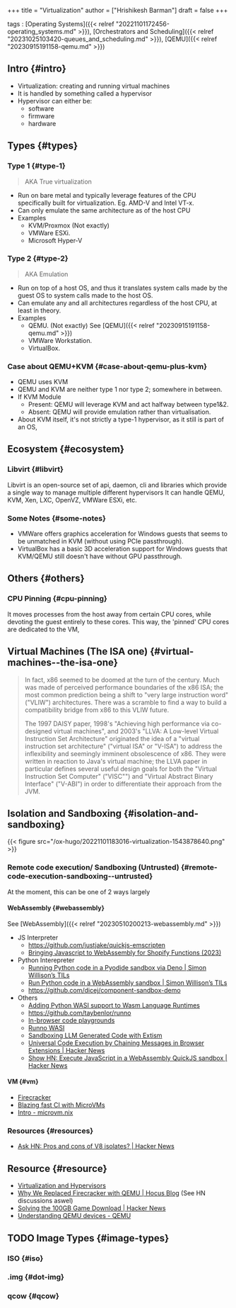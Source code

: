 +++
title = "Virtualization"
author = ["Hrishikesh Barman"]
draft = false
+++

tags
: [Operating Systems]({{< relref "20221101172456-operating_systems.md" >}}), [Orchestrators and Scheduling]({{< relref "20231025103420-queues_and_scheduling.md" >}}), [QEMU]({{< relref "20230915191158-qemu.md" >}})


## Intro {#intro}

-   Virtualization: creating and running virtual machines
-   It is handled by something called a hypervisor
-   Hypervisor can either be:
    -   software
    -   firmware
    -   hardware


## Types {#types}


### Type 1 {#type-1}

> AKA True virtualization

-   Run on bare metal and typically leverage features of the CPU specifically built for virtualization. Eg. AMD-V and Intel VT-x.
-   Can only emulate the same architecture as of the host CPU
-   Examples
    -   KVM/Proxmox (Not exactly)
    -   VMWare ESXi.
    -   Microsoft Hyper-V


### Type 2 {#type-2}

> AKA Emulation

-   Run on top of a host OS, and thus it translates system calls made by the guest OS to system calls made to the host OS.
-   Can emulate any and all architectures regardless of the host CPU, at least in theory.
-   Examples
    -   QEMU. (Not exactly) See [QEMU]({{< relref "20230915191158-qemu.md" >}})
    -   VMWare Workstation.
    -   VirtualBox.


### Case about QEMU+KVM {#case-about-qemu-plus-kvm}

-   QEMU uses KVM
-   QEMU and KVM are neither type 1 nor type 2; somewhere in between.
-   If KVM Module
    -   Present: QEMU will leverage KVM and act halfway between type1&amp;2.
    -   Absent: QEMU will provide emulation rather than virtualisation.
-   About KVM itself, it's not strictly a type-1 hypervisor, as it still is part of an OS,


## Ecosystem {#ecosystem}


### Libvirt {#libvirt}

Libvirt is an open-source set of api, daemon, cli and libraries which provide a single way to manage multiple different hypervisors It can handle QEMU, KVM, Xen, LXC, OpenVZ, VMWare ESXi, etc.


### Some Notes {#some-notes}

-   VMWare offers graphics acceleration for Windows guests that seems to be unmatched in KVM (without using PCIe passthrough).
-   VirtualBox has a basic 3D acceleration support for Windows guests that KVM/QEMU still doesn't have without GPU passthrough.


## Others {#others}


### CPU Pinning {#cpu-pinning}

It moves processes from the host away from certain CPU cores, while devoting the guest entirely to these cores. This way, the 'pinned' CPU cores are dedicated to the VM,


## Virtual Machines (The ISA one) {#virtual-machines--the-isa-one}

> In fact, x86 seemed to be doomed at the turn of the century. Much was made of perceived performance boundaries of the x86 ISA; the most common prediction being a shift to "very large instruction word" ("VLIW") architectures. There was a scramble to find a way to build a compatibility bridge from x86 to this VLIW future.
>
> The 1997 DAISY paper, 1998's "Achieving high performance via co-designed virtual machines", and 2003's "LLVA: A Low-level Virtual Instruction Set Architecture" originated the idea of a "virtual instruction set architecture" ("virtual ISA" or "V-ISA") to address the inflexibility and seemingly imminent obsolescence of x86. They were written in reaction to Java's virtual machine; the LLVA paper in particular defines several useful design goals for both the "Virtual Instruction Set Computer" ("VISC"") and "Virtual Abstract Binary Interface" ("V-ABI") in order to differentiate their approach from the JVM.


## Isolation and Sandboxing {#isolation-and-sandboxing}

{{< figure src="/ox-hugo/20221101183016-virtualization-1543878640.png" >}}


### Remote code execution/ Sandboxing (Untrusted) {#remote-code-execution-sandboxing--untrusted}

At the moment, this can be one of 2 ways largely


#### WebAssembly {#webassembly}

See [WebAssembly]({{< relref "20230510200213-webassembly.md" >}})

-   JS Interpreter
    -   <https://github.com/justjake/quickjs-emscripten>
    -   [Bringing Javascript to WebAssembly for Shopify Functions (2023)](https://shopify.engineering/javascript-in-webassembly-for-shopify-functions)
-   Python Interepreter
    -   [Running Python code in a Pyodide sandbox via Deno | Simon Willison’s TILs](https://til.simonwillison.net/deno/pyodide-sandbox)
    -   [Run Python code in a WebAssembly sandbox | Simon Willison’s TILs](https://til.simonwillison.net/webassembly/python-in-a-wasm-sandbox)
    -   <https://github.com/dicej/component-sandbox-demo>
-   Others
    -   [Adding Python WASI support to Wasm Language Runtimes](https://wasmlabs.dev/articles/python-wasm32-wasi/)
    -   <https://github.com/taybenlor/runno>
    -   [In-browser code playgrounds](https://antonz.org/in-browser-code-playgrounds/)
    -   [Runno WASI](https://runno.dev/articles/wasi-web-component)
    -   [Sandboxing LLM Generated Code with Extism](https://extism.org/blog/sandboxing-llm-generated-code/)
    -   [Universal Code Execution by Chaining Messages in Browser Extensions | Hacker News](https://news.ycombinator.com/item?id=40906583)
    -   [Show HN: Execute JavaScript in a WebAssembly QuickJS sandbox | Hacker News](https://news.ycombinator.com/item?id=40896873)


#### VM {#vm}

-   [Firecracker](https://firecracker-microvm.github.io/)
-   [Blazing fast CI with MicroVMs](https://blog.alexellis.io/blazing-fast-ci-with-microvms/)
-   [Intro - microvm.nix](https://astro.github.io/microvm.nix/)


### Resources {#resources}

-   [Ask HN: Pros and cons of V8 isolates? | Hacker News](https://news.ycombinator.com/item?id=31740885)


## Resource {#resource}

-   [Virtualization and Hypervisors](https://sumit-ghosh.com/articles/virtualization-hypervisors-explaining-qemu-kvm-libvirt/)
-   [Why We Replaced Firecracker with QEMU | Hocus Blog](https://hocus.dev/blog/qemu-vs-firecracker/) (See HN discussions aswel)
-   [Solving the 100GB Game Download | Hacker News](https://news.ycombinator.com/item?id=37962102)
-   [Understanding QEMU devices - QEMU](https://www.qemu.org/2018/02/09/understanding-qemu-devices/)


## <span class="org-todo todo TODO">TODO</span> Image Types {#image-types}


### ISO {#iso}


### .img {#dot-img}


### qcow {#qcow}
